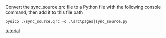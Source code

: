 Convert the sync_source.qrc file to a Python file with the following console command, then add it to this file path

`pyuic5 .\sync_source.qrc -o .\src\pages|sync_source.py`

[tutorial](https://stackoverflow.com/questions/15864762/pyqt4-how-do-i-compile-and-import-a-qrc-file-into-my-program)
